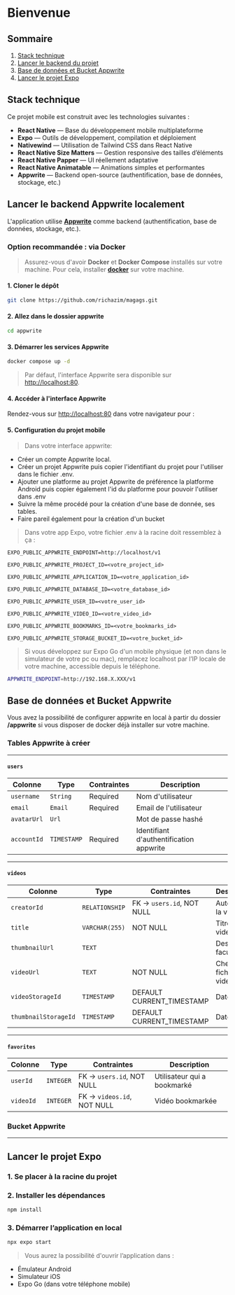 # Bienvenue

## Sommaire

1. [Stack technique](#stack-technique)  
2. [Lancer le backend du projet](#lancer-le-backend-appwrite-localement)
3. [Base de données et Bucket Appwrite](#base-de-données-et-bucket-appwrite)
4. [Lancer le projet Expo](#lancer-le-projet-expo)

## Stack technique

Ce projet mobile est construit avec les technologies suivantes :

- **React Native** — Base du développement mobile multiplateforme  
- **Expo** — Outils de développement, compilation et déploiement  
- **Nativewind** — Utilisation de Tailwind CSS dans React Native  
- **React Native Size Matters** — Gestion responsive des tailles d’éléments  
- **React Native Papper** — UI réellement adaptative
- **React Native Animatable** — Animations simples et performantes  
- **Appwrite** — Backend open-source (authentification, base de données, stockage, etc.)

## Lancer le backend Appwrite localement

L'application utilise [**Appwrite**](https://appwrite.io/) comme backend (authentification, base de données, stockage, etc.).

### Option recommandée : via Docker

> Assurez-vous d'avoir **Docker** et **Docker Compose** installés sur votre machine. Pour cela, installer [**docker**](https://www.docker.com) sur votre machine.

#### 1. **Cloner le dépôt**

```bash
git clone https://github.com/richazim/magags.git
```

#### 2. **Allez dans le dossier appwrite**

```bash
cd appwrite
```

#### 3. **Démarrer les services Appwrite**

```bash
docker compose up -d
```

>Par défaut, l'interface Appwrite sera disponible sur [http://localhost:80](http://localhost:80).

#### 4. **Accéder à l'interface Appwrite**

Rendez-vous sur [http://localhost:80](http://localhost:80) dans votre navigateur pour :

#### 5. **Configuration du projet mobile**

> Dans votre interface appwrite:

- Créer un compte Appwrite local.
- Créer un projet Appwrite puis copier l'identifiant du projet pour l'utiliser dans le fichier .env.
- Ajouter une platforme au projet Appwrite de préférence la platforme Android puis copier également l'id du platforme pour pouvoir l'utiliser dans .env
- Suivre la même procédé pour la création d'une base de donnée, ses tables.
- Faire pareil également pour la création d'un bucket

>Dans votre app Expo, votre fichier .env à la racine doit ressemblez à ça :

```env
EXPO_PUBLIC_APPWRITE_ENDPOINT=http://localhost/v1

EXPO_PUBLIC_APPWRITE_PROJECT_ID=<votre_project_id>

EXPO_PUBLIC_APPWRITE_APPLICATION_ID=<votre_application_id>

EXPO_PUBLIC_APPWRITE_DATABASE_ID=<votre_database_id>

EXPO_PUBLIC_APPWRITE_USER_ID=<votre_user_id>

EXPO_PUBLIC_APPWRITE_VIDEO_ID=<votre_video_id>

EXPO_PUBLIC_APPWRITE_BOOKMARKS_ID=<votre_bookmarks_id>

EXPO_PUBLIC_APPWRITE_STORAGE_BUCKET_ID=<votre_bucket_id>
```

>Si vous développez sur Expo Go d'un mobile physique (et non dans le simulateur de votre pc ou mac), remplacez localhost par l’IP locale de votre machine, accessible depuis le téléphone.

```zsh
APPWRITE_ENDPOINT=http://192.168.X.XXX/v1
```

## Base de données et Bucket Appwrite

Vous avez la possibilité de configurer appwrite en local à partir du dossier **/appwrite** si vous disposer de docker déjà installer sur votre machine.

### Tables Appwrite à créer

---

#### `users`

| Colonne       | Type        | Contraintes              | Description                  |
|---------------|-------------|---------------------------|------------------------------|
| `username`    | `String` | Required        | Nom d'utilisateur            |
| `email`       | `Email` | Required       | Email de l'utilisateur       |
| `avatarUrl`    | `Url`      |                  | Mot de passe hashé           |
| `accountId`  | `TIMESTAMP` | Required | Identifiant d'authentification appwrite             |

---

#### `videos`

| Colonne       | Type        | Contraintes               | Description                  |
|---------------|-------------|---------------------------|------------------------------|
| `creatorId`     | `RELATIONSHIP`   | FK → `users.id`, NOT NULL | Auteur de la vidéo           |
| `title`       | `VARCHAR(255)` | NOT NULL               | Titre de la vidéo            |
| `thumbnailUrl` | `TEXT`      |                           | Description facultative      |
| `videoUrl`   | `TEXT`      | NOT NULL                  | Chemin du fichier vidéo      |
| `videoStorageId`  | `TIMESTAMP` | DEFAULT CURRENT_TIMESTAMP | Date d’ajout                 |
| `thumbnailStorageId`  | `TIMESTAMP` | DEFAULT CURRENT_TIMESTAMP | Date d’ajout                 |

---

#### `favorites`

| Colonne       | Type        | Contraintes                    | Description                  |
|---------------|-------------|--------------------------------|------------------------------|
| `userId`     | `INTEGER`   | FK → `users.id`, NOT NULL      | Utilisateur qui a bookmarké |
| `videoId`    | `INTEGER`   | FK → `videos.id`, NOT NULL     | Vidéo bookmarkée             |

### Bucket Appwrite

---

## Lancer le projet Expo

### 1. Se placer à la racine du projet

### 2. Installer les dépendances

```bash
npm install
```

### 3. Démarrer l’application en local

```bash
npx expo start
```

>Vous aurez la possibilité d'ouvrir l’application dans :

- Émulateur Android
- Simulateur iOS
- Expo Go (dans votre téléphone mobile)
